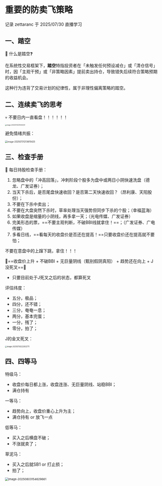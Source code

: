 # 重要的防卖飞策略

记录 zettaranc 于 2025/07/30 直播学习

## 一、踏空

🙋 什么是踏空❓

在系统性交易框架下，**踏空**特指投资者在「未触发任何预设减仓」或「清仓信号」时，因「主观干预」或「非策略因素」提前卖出持仓，导致错失后续符合策略预期的收益机会。

这种行为违背了交易计划的纪律性，属于非理性偏离策略的踏空。

## 二、连续卖飞的思考

💀 不要日内一直看盘！！！！！！

<img src="https://blogcola1213.oss-cn-wuhan-lr.aliyuncs.com/practice/2025/12/01.png" alt="image-20250730215545431" style="zoom:33%;" />

避免情绪共振：

<img src="https://blogcola1213.oss-cn-wuhan-lr.aliyuncs.com/practice/2025/12/02.png" alt="image-20250731213615425" style="zoom:50%;" />

## 三、检查手册

🧠 每日持股检查手册：

1. 忽略盘中的「冲高回落」，冲刺阶段个股多为盘中或两日小阴快速洗盘（德龙、广发证券）；
2. 当天下杀后，是否尾盘快速收回？是否第二天快速收回？（昂利康、天阳股份）；
3. 不要在下杀中卖出；
4. 不要在大盘突然下杀时，草率处理当天强势但同步下杀的个股；（幸福蓝海）
5. 如果收盘是缩量的小阴线，再多拿一天；（光电传媒、广发证券）
6. 完美形态的票，==不要主观判断，不破BBI线就拿住！==；（广发证券、广电传媒）
7. 多看日线，==看每天的收盘价是否还在提高！==只要收盘价还在提高就不要怕；

不要在意盘中的上蹿下跳，拿住！！！

🚀==收盘价上升 + 不破BBI + 无巨量阴线（甄别假阴真阳） + 趋势还在向上 + J没死叉==🚀

- 只要目前处于J死叉之后的状态，都算死叉

评估纬度：

- 五分，极品；
- 四分，还不错；
- 三分，奄奄一息；
- 两分，基本完蛋；
- 一分，残了；
- 零分，拍了；

J的金叉死叉：

<img src="https://blogcola1213.oss-cn-wuhan-lr.aliyuncs.com/practice/2025/12/03.png" alt="image-20250730222832711" style="zoom:40%;" />

## 四、四等马

特级马：

- 收盘价每日都上涨，收盘连涨、无巨量阴线、站稳BBI；
- 满仓持有

一等马：

- 趋势向上，收盘价重心上升为主；
- 满仓持有 or 放飞一点

低等马：

- 买入之后横盘不破；
- 不涨就卖了；

草泥马：

- 买入之后就SB1 or 打止损；
- 拍了；

<img src="https://blogcola1213.oss-cn-wuhan-lr.aliyuncs.com/practice/2025/12/04.png" alt="image-20250803154629661" style="zoom:67%;" />

